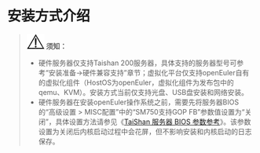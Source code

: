 # 安装方式介绍<a name="ZH-CN_TOPIC_0220373183"></a>

>![](./public_sys-resources/icon-notice.gif) **须知：**   
>-   硬件服务器仅支持Taishan 200服务器，具体支持的服务器型号可参考“安装准备-\>硬件兼容支持”章节；虚拟化平台仅支持openEuler自有的虚拟化组件（HostOS为openEuler，虚拟化组件为发布包中的qemu、KVM）。安装方式当前仅支持光盘、USB盘安装和网络安装。  
>-   硬件服务器在安装openEuler操作系统之前，需要先将服务器BIOS的“高级设置 \> MISC配置”中的“SM750支持GOP FB”参数值设置为“关闭”，具体设置方法请参见《[TaiShan 服务器 BIOS 参数参考](https://support.huawei.com/enterprise/zh/doc/EDOC1100088653)》。该参数设置为关闭后内核启动过程中会花屏，但不影响安装和内核启动的日志保存。  


